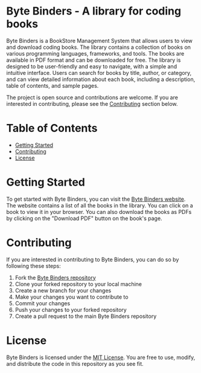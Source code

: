 # Byte Binders - A library for coding books 
Byte Binders is a BookStore Management System that allows users to view and download coding books. The library contains a collection of books on various programming languages, frameworks, and tools. The books are available in PDF format and can be downloaded for free. The library is designed to be user-friendly and easy to navigate, with a simple and intuitive interface. Users can search for books by title, author, or category, and can view detailed information about each book, including a description, table of contents, and sample pages.

The project is open source and contributions are welcome. If you are interested in contributing, please see the [Contributing](#contributing) section below.


# Table of Contents
- [Getting Started](#getting-started)
- [Contributing](#contributing)
- [License](#license)

# Getting Started
To get started with Byte Binders, you can visit the [Byte Binders website](https://bytebinders.github.io/). The website contains a list of all the books in the library. You can click on a book to view it in your browser. You can also download the books as PDFs by clicking on the "Download PDF" button on the book's page.

# Contributing
If you are interested in contributing to Byte Binders, you can do so by following these steps:
1. Fork the [Byte Binders repository]()
2. Clone your forked repository to your local machine
3. Create a new branch for your changes
4. Make your changes you want to contribute to
5. Commit your changes
6. Push your changes to your forked repository
7. Create a pull request to the main Byte Binders repository

# License
Byte Binders is licensed under the [MIT License](https://opensource.org/licenses/MIT). You are free to use, modify, and distribute the code in this repository as you see fit.
